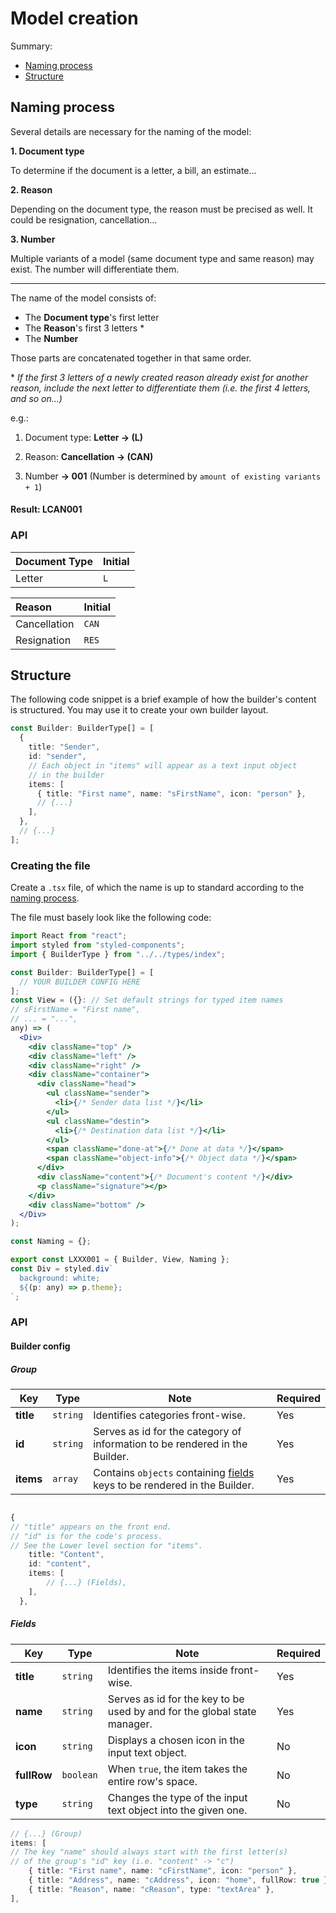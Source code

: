 # Model creation

Summary:

- [Naming process](#naming-process)
- [Structure](#structure)

## Naming process

Several details are necessary for the naming of the model:

**1. Document type**

To determine if the document is a letter, a bill, an estimate...

**2. Reason**

Depending on the document type, the reason must be precised as well. It could be resignation, cancellation...

**3. Number**

Multiple variants of a model (same document type and same reason) may exist. The number will differentiate them.

---

The name of the model consists of:

- The **Document type**'s first letter
- The **Reason**'s first 3 letters \*
- The **Number**

Those parts are concatenated together in that same order.

\* _If the first 3 letters of a newly created reason already exist for another reason, include the next letter to differentiate them (i.e. the first 4 letters, and so on...)_

e.g.:

1. Document type: **Letter -> (L)**

2. Reason: **Cancellation -> (CAN)**

3. Number **-> 001** (Number is determined by `amount of existing variants + 1`)

#### Result: LCAN001

### API

| **Document Type** | **Initial** |
| :---------------- | :---------- |
| Letter            | `L`         |

| **Reason**   | **Initial** |
| :----------- | :---------- |
| Cancellation | `CAN`       |
| Resignation  | `RES`       |

## Structure

The following code snippet is a brief example of how the builder's content is structured.
You may use it to create your own builder layout.

```ts
const Builder: BuilderType[] = [
  {
    title: "Sender",
    id: "sender",
    // Each object in "items" will appear as a text input object
    // in the builder
    items: [
      { title: "First name", name: "sFirstName", icon: "person" },
      // {...}
    ],
  },
  // {...}
];
```

### Creating the file

Create a `.tsx` file, of which the name is up to standard according to the [naming process](#naming-process).

The file must basely look like the following code:

```jsx
import React from "react";
import styled from "styled-components";
import { BuilderType } from "../../types/index";

const Builder: BuilderType[] = [
  // YOUR BUILDER CONFIG HERE
];
const View = ({}: // Set default strings for typed item names
// sFirstName = "First name",
// ... = "...",
any) => (
  <Div>
    <div className="top" />
    <div className="left" />
    <div className="right" />
    <div className="container">
      <div className="head">
        <ul className="sender">
          <li>{/* Sender data list */}</li>
        </ul>
        <ul className="destin">
          <li>{/* Destination data list */}</li>
        </ul>
        <span className="done-at">{/* Done at data */}</span>
        <span className="object-info">{/* Object data */}</span>
      </div>
      <div className="content">{/* Document's content */}</div>
      <p className="signature"></p>
    </div>
    <div className="bottom" />
  </Div>
);

const Naming = {};

export const LXXX001 = { Builder, View, Naming };
const Div = styled.div`
  background: white;
  ${(p: any) => p.theme};
`;
```

### API

#### Builder config

##### Group

| Key       | Type     | Note                                                                                | Required |
| --------- | -------- | ----------------------------------------------------------------------------------- | -------- |
| **title** | `string` | Identifies categories front-wise.                                                   | Yes      |
| **id**    | `string` | Serves as id for the category of information to be rendered in the Builder.         | Yes      |
| **items** | `array`  | Contains `objects` containing [fields](#fields) keys to be rendered in the Builder. | Yes      |

```ts

{
// "title" appears on the front end.
// "id" is for the code's process.
// See the Lower level section for "items".
	title: "Content",
	id: "content",
	items: [
		// {...} (Fields),
	],
  },
```

##### Fields

| Key         | Type      | Note                                                                     | Required |
| ----------- | --------- | ------------------------------------------------------------------------ | -------- |
| **title**   | `string`  | Identifies the items inside front-wise.                                  | Yes      |
| **name**    | `string`  | Serves as id for the key to be used by and for the global state manager. | Yes      |
| **icon**    | `string`  | Displays a chosen icon in the input text object.                         | No       |
| **fullRow** | `boolean` | When `true`, the item takes the entire row's space.                      | No       |
| **type**    | `string`  | Changes the type of the input text object into the given one.            | No       |

```ts
// {...} (Group)
items: [
// The key "name" should always start with the first letter(s)
// of the group's "id" key (i.e. "content" -> "c")
	{ title: "First name", name: "cFirstName", icon: "person" },
	{ title: "Address", name: "cAddress", icon: "home", fullRow: true },
	{ title: "Reason", name: "cReason", type: "textArea" },
],
```
